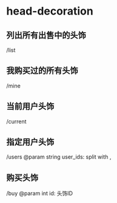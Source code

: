 head-decoration
==

列出所有出售中的头饰
--
/list

我购买过的所有头饰
--
/mine

当前用户头饰
--
/current

指定用户头饰
--
/users
@param string user_ids: split with ,


购买头饰
--
/buy
@param int id: 头饰ID
